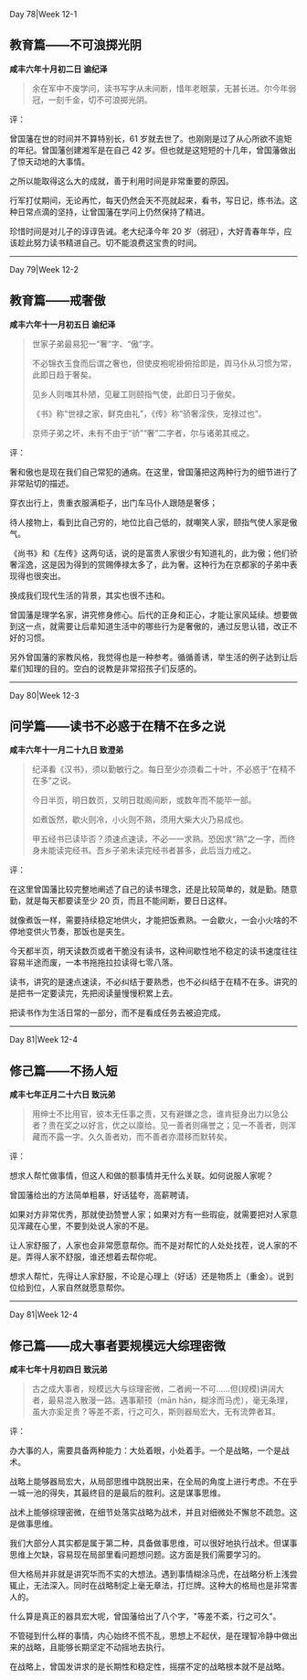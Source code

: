 Day 78|Week 12-1

## 教育篇——不可浪掷光阴

**咸丰六年十月初二日 谕纪泽**

> 余在军中不废学问，读书写字从未间断，惜年老眼蒙，无甚长进。尔今年弱冠，一刻千金，切不可浪掷光阴。

评：

曾国藩在世的时间并不算特别长，61 岁就去世了。也刚刚是过了从心所欲不逾矩的年纪。曾国藩创建湘军是在自己 42 岁。但也就是这短短的十几年，曾国藩做出了惊天动地的大事情。

之所以能取得这么大的成就，善于利用时间是非常重要的原因。

行军打仗期间，无论再忙，每天仍然会天不亮就起来，看书，写日记，练书法。这种日常点滴的坚持，让曾国藩在学问上仍然保持了精进。

珍惜时间是对儿子的谆谆告诫。老大纪泽今年 20 岁（弱冠），大好青春年华，应该趁此努力读书精进自己。切不能浪费这宝贵的时间。


------

Day 79|Week 12-2

## 教育篇——戒奢傲

**咸丰六年十一月初五日 谕纪泽**

>世家子弟最易犯一“奢”字、“傲”字。
>
>不必锦衣玉食而后谓之奢也，但使皮袍呢褂俯拾即是，舆马仆从习惯为常，此即日趋于奢矣。
>
>见乡人则嗤其朴陋，见雇工则颐指气使，此即日习于傲矣。
>
>《书》称“世禄之家，鲜克由礼”，《传》称“骄奢淫佚，宠禄过也”。
>
>京师子弟之坏，未有不由于“骄”“奢”二字者，尔与诸弟其戒之。

评：

奢和傲也是现在我们自己常犯的通病。在这里，曾国藩把这两种行为的细节进行了非常贴切的描述。

穿衣出行上，贵重衣服满柜子，出门车马仆人跟随是奢侈；

待人接物上，看到比自己穷的，地位比自己低的，就嘲笑人家，颐指气使人家是傲气。

《尚书》和《左传》这两句话，说的是富贵人家很少有知道礼的，此为傲；他们骄奢淫逸，这是因为得到的赏赐俸禄太多了，此为奢。这种行为在京都家的子弟中表现得也很突出。

换成我们现代生活的背景，其实也很不违和。

曾国藩是理学名家，讲究修身修心。后代的正身和正心，才能让家风延续。想要做到这一点，就需要让后辈知道生活中的哪些行为是奢傲的，通过反思认错，改正不好的习惯。

另外曾国藩的家教风格，我觉得也是一种参考。循循善诱，举生活的例子达到让后辈们知理的目的。空白的说教是非常招孩子们反感的。

------

Day 80|Week 12-3

## 问学篇——读书不必惑于在精不在多之说

**咸丰六年十一月二十九日 致澄弟**

> 纪泽看《汉书》，须以勤敏行之。每日至少亦须看二十叶，不必惑于“在精不在多”之说。
>
>今日半页，明日数页，又明日耽阁间断，或数年而不能毕一部。
>
>如煮饭然，歇火则冷，小火则不熟，须用大柴大火乃易成也。
>
>甲五经书已读毕否？须速点速读，不必一一求熟。恐因求“熟”之一字，而终身未能读完经书。吾乡子弟未读完经书者甚多，此后当力戒之。

评：


在这里曾国藩比较完整地阐述了自己的读书理念，还是比较简单的，就是勤。随意勤，就是每天都要读至少 20 页，而且不能间断，要日日这样。

就像煮饭一样，需要持续稳定地供火，才能把饭煮熟。一会歇火，一会小火啥的不停地变供火节奏，那饭也是夹生。

今天都半页，明天读数页或者干脆没有读书，这种间歇性地不稳定的读书速度往往容易半途而废，一本书拖拖拉拉读得七零八落。

读书，讲究的是速点速读，不必纠结于要熟悉，也不必纠结于在精不在多。讲究的是把书一定要读完，先把阅读量慢慢积累上去。

把读书作为生活日常的一部分，而不是看成任务去被迫完成。

------

Day 81|Week 12-4

## 修己篇——不扬人短

**咸丰七年正月二十六日 致沅弟**

>用绅士不比用官，彼本无任事之责，又有避嫌之念，谁肯挺身出力以急公者？贵在奖之以好言，优之以廪给。见一善者则痛誉之；见一不善者，则浑藏而不露一字。久久善者劝，而不善者亦潜移而默转矣。

评：

想求人帮忙做事情，但这人和做的额事情并无什么关联。如何说服人家呢？

曾国藩给出的方法简单粗暴，好话猛夸，高薪聘请。

如果对方非常优秀，那就使劲赞誉人家；如果对方有一些瑕疵，就需要把对人家意见浑藏在心里，不要到处说人家的不是。

让人家舒服了，人家也会非常愿意帮你。而不是对帮忙的人处处找茬，说人家的不是。弄得人家不舒服，谁还想着去帮你呢。

想求人帮忙，先得让人家舒服，不论是心理上（好话）还是物质上（重金）。说到位给到位，人家自然就愿意帮你。

------

Day 81|Week 12-4

## 修己篇——成大事者要规模远大综理密微

**咸丰七年十月初四日 致沅弟**

>古之成大事者，规模远大与综理密微，二者阙一不可……但(规模)讲阔大者，最易混入散漫一路。遇事颟顸（mān hān，糊涂而马虎），毫无条理，虽大亦奚足贵？等差不紊，行之可久，斯则器局宏大，无有流弊者耳。

评：

办大事的人，需要具备两种能力：大处着眼，小处着手。一个是战略，一个是战术。

战略上能够器局宏大，从局部思维中跳脱出来，在全局的角度上进行考虑。不在乎一城一池的得失，其最终目的是最后的胜利。这是谋事思维。

战术上能够综理密微，在细节处落实战略为战术，并且对细微处不懈怠不疏忽。这是做事思维。

我们大部分人其实都是属于第二种，具备做事思维，可以很好地执行战术。但谋事思维上欠缺，容易现在局部里看问题想问题。这方面是我们需要学习的。

但大格局并非就是讲究华而不实的大想法。遇到事情糊涂马虎，在战略分析上浅尝辄止，无法深入。同时在战略制定上毫无章法，打烂牌。这种大的格局也是非常害人的。

什么算是真正的器具宏大呢，曾国藩给出了八个字，"等差不紊，行之可久"。

不管碰到什么样的事情，内心始终不慌不乱，思想上不起伏，是在理智冷静中做出来的战略，且能够长期坚定不动摇地去执行。

在战略上，曾国发讲求的是长期性和稳定性，摇摆不定的战略根本就不是战略。

















